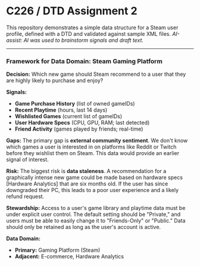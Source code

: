 # C226 / DTD Assignment 2

This repository demonstrates a simple data structure for a Steam user profile, defined with a DTD and validated against sample XML files.
*AI-assist: AI was used to brainstorm signals and draft text.*


---

### Framework for Data Domain: Steam Gaming Platform

**Decision:**
Which new game should Steam recommend to a user that they are highly likely to purchase and enjoy?

**Signals:**
* **Game Purchase History** (list of owned gameIDs)
* **Recent Playtime** (hours, last 14 days)
* **Wishlisted Games** (current list of gameIDs)
* **User Hardware Specs** (CPU, GPU, RAM; last detected)
* **Friend Activity** (games played by friends; real-time)

**Gaps:**
The primary gap is **external community sentiment**. We don't know which games a user is interested in on platforms like Reddit or Twitch before they wishlist them on Steam. This data would provide an earlier signal of interest.

**Risk:**
The biggest risk is **data staleness**. A recommendation for a graphically intense new game could be made based on hardware specs [Hardware Analytics] that are six months old. If the user has since downgraded their PC, this leads to a poor user experience and a likely refund request.

**Stewardship:**
Access to a user's game library and playtime data must be under explicit user control. The default setting should be "Private," and users must be able to easily change it to "Friends-Only" or "Public." Data should only be retained as long as the user's account is active.

**Data Domain:**
* **Primary:** Gaming Platform (Steam)
* **Adjacent:** E-commerce, Hardware Analytics
